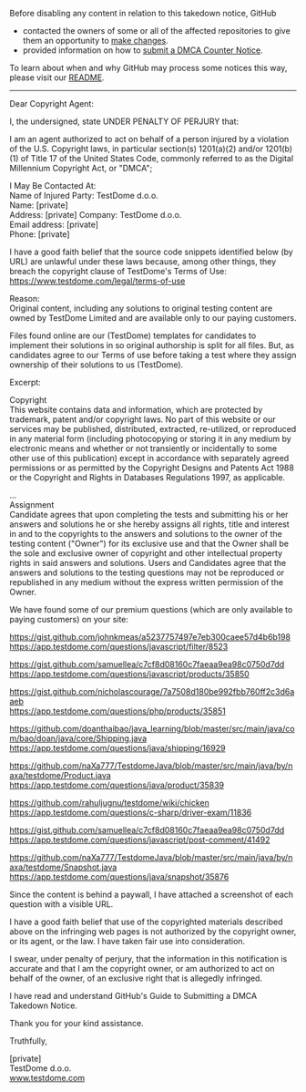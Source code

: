 Before disabling any content in relation to this takedown notice, GitHub
- contacted the owners of some or all of the affected repositories to give them an opportunity to [make changes](https://docs.github.com/en/github/site-policy/dmca-takedown-policy#a-how-does-this-actually-work).
- provided information on how to [submit a DMCA Counter Notice](https://docs.github.com/en/articles/guide-to-submitting-a-dmca-counter-notice).

To learn about when and why GitHub may process some notices this way, please visit our [README](https://github.com/github/dmca/blob/master/README.md).

---

Dear Copyright Agent:

I, the undersigned, state UNDER PENALTY OF PERJURY that:

I am an agent authorized to act on behalf of a person injured by a violation of the U.S. Copyright laws, in particular section(s) 1201(a)(2) and/or 1201(b)(1) of Title 17 of the United States Code, commonly referred to as the Digital Millennium Copyright Act, or "DMCA";

I May Be Contacted At:  
Name of Injured Party: TestDome d.o.o.  
Name: [private]  
Address: [private]
Company: TestDome d.o.o.  
Email address: [private]  
Phone: [private]

I have a good faith belief that the source code snippets identified below (by URL) are unlawful under these laws because, among other things, they breach the copyright clause of TestDome's Terms of Use:  
https://www.testdome.com/legal/terms-of-use

Reason:  
Original content, including any solutions to original testing content are owned by TestDome Limited and are available only to our paying customers.

Files found online are our (TestDome) templates for candidates to implement their solutions in so original authorship is split for all files. But, as candidates agree to our Terms of use before taking a test where they assign ownership of their solutions to us (TestDome).

Excerpt:  

Copyright  
This website contains data and information, which are protected by trademark, patent and/or copyright laws. No part of this website or our services may be published, distributed, extracted, re-utilized, or reproduced in any material form (including photocopying or storing it in any medium by electronic means and whether or not transiently or incidentally to some other use of this publication) except in accordance with separately agreed permissions or as permitted by the Copyright Designs and Patents Act 1988 or the Copyright and Rights in Databases Regulations 1997, as applicable.

...  
Assignment  
Candidate agrees that upon completing the tests and submitting his or her answers and solutions he or she hereby assigns all rights, title and interest in and to the copyrights to the answers and solutions to the owner of the testing content ("Owner") for its exclusive use and that the Owner shall be the sole and exclusive owner of copyright and other intellectual property rights in said answers and solutions. Users and Candidates agree that the answers and solutions to the testing questions may not be reproduced or republished in any medium without the express written permission of the Owner.

We have found some of our premium questions (which are only available to paying customers) on your site:

https://gist.github.com/johnkmeas/a5237757497e7eb300caee57d4b6b198  
https://app.testdome.com/questions/javascript/filter/8523

https://gist.github.com/samuellea/c7cf8d08160c7faeaa9ea98c0750d7dd  
https://app.testdome.com/questions/javascript/products/35850

https://gist.github.com/nicholascourage/7a7508d180be992fbb760ff2c3d6aaeb  
https://app.testdome.com/questions/php/products/35851

https://github.com/doanthaibao/java_learning/blob/master/src/main/java/com/bao/doan/java/core/Shipping.java  
https://app.testdome.com/questions/java/shipping/16929

https://github.com/naXa777/TestdomeJava/blob/master/src/main/java/by/naxa/testdome/Product.java  
https://app.testdome.com/questions/java/product/35839

https://github.com/rahuljugnu/testdome/wiki/chicken  
https://app.testdome.com/questions/c-sharp/driver-exam/11836

https://gist.github.com/samuellea/c7cf8d08160c7faeaa9ea98c0750d7dd  
https://app.testdome.com/questions/javascript/post-comment/41492

https://github.com/naXa777/TestdomeJava/blob/master/src/main/java/by/naxa/testdome/Snapshot.java  
https://app.testdome.com/questions/java/snapshot/35876

Since the content is behind a paywall, I have attached a screenshot of each question with a visible URL.

I have a good faith belief that use of the copyrighted materials described above on the infringing web pages is not authorized by the copyright owner, or its agent, or the law. I have taken fair use into consideration.

I swear, under penalty of perjury, that the information in this notification is accurate and that I am the copyright owner, or am authorized to act on behalf of the owner, of an exclusive right that is allegedly infringed.

I have read and understand GitHub's Guide to Submitting a DMCA Takedown Notice.

Thank you for your kind assistance.

Truthfully,

[private]  
TestDome d.o.o.  
www.testdome.com
